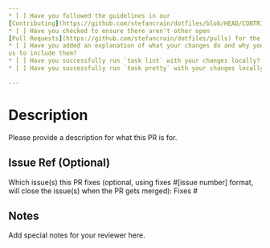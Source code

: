 ```yaml
---
* [ ] Have you followed the guidelines in our
[Contributing](https://github.com/stefancrain/dotfiles/blob/HEAD/CONTRIBUTING.md) document?
* [ ] Have you checked to ensure there aren't other open
[Pull Requests](https://github.com/stefancrain/dotfiles/pulls) for the same change?
* [ ] Have you added an explanation of what your changes do and why you'd like
us to include them?
* [ ] Have you successfully run `task lint` with your changes locally?
* [ ] Have you successfully run `task pretty` with your changes locally?

---
```


# Description

Please provide a description for what this PR is for.

## Issue Ref (Optional)

Which issue(s) this PR fixes (optional, using fixes #[issue number] format, will
close the issue(s) when the PR gets merged): Fixes #

## Notes

Add special notes for your reviewer here.
